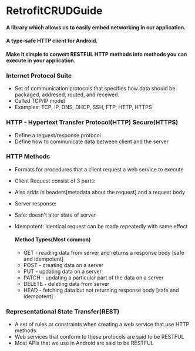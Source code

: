 # RetrofitCRUDGuide
#### A library which allows us to easily embed networking in our application.
#### A type-safe HTTP client for Android.
#### Make it simple to convert RESTFUL HTTP methods into methods you can execute in your application.

### Internet Protocol Suite
- Set of communication protocols that specifies how data should be packaged, addresed, routed, and received.
- Called TCP/IP model
- Examples: TCP, IP, DNS, DHCP, SSH, FTP, HTTP, HTTPS

### HTTP - Hypertext Transfer Protocol(HTTP) Secure(HTTPS)
- Define a request/response protocol
- Define how to communicate data between client and the server

### HTTP Methods
- Formats for procedures that a client request a web service to execute
- Client Request consist of 3 parts: <verb><address><protocol>
- Also adds in headers[metadata about the request] and a request body
- Server response: <protocol><response code>
- Safe: doesn't alter state of server
- Idempotent: identical request can be made repeatedly with same effect
  
  #### Method Types(Most common)
  - GET - reading data from server and returns a response body [safe and idempotent]
  - POST - creating data on a server
  - PUT - updating data on a server
  - PATCH - updating a particular part of the data on a server
  - DELETE - deleting data from server
  - HEAD - fetching data but not returning response body [safe and idempotent]

### Representational State Transfer(REST)
- A set of rules or constraints when creating a web service that use HTTP methods
- Web services that conform to these protocols are said to be RESTFUL
- Most APIs that we use in Android are said to be RESTFUL
